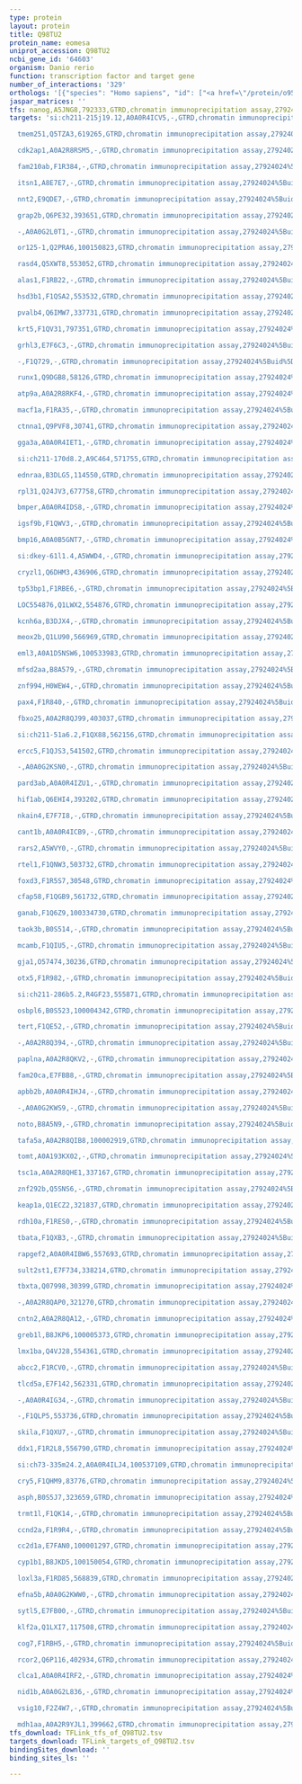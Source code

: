 ```yaml
---
type: protein
layout: protein
title: Q98TU2
protein_name: eomesa
uniprot_accession: Q98TU2
ncbi_gene_id: '64603'
organism: Danio rerio
function: transcription factor and target gene
number_of_interactions: '329'
orthologs: '[{"species": "Homo sapiens", "id": ["<a href=\"/protein/o95936\">O95936</a>"]}, {"species": "Mus musculus", "id": ["<a href=\"/protein/o54839\">O54839</a>"]}, {"species": "Rattus norvegicus", "id": ["<a href=\"/protein/d3zy52\">D3ZY52</a>"]}]'
jaspar_matrices: ''
tfs: nanog,A5JNG8,792333,GTRD,chromatin immunoprecipitation assay,27924024%5Buid%5D,No
targets: 'si:ch211-215j19.12,A0A0R4ICV5,-,GTRD,chromatin immunoprecipitation assay,27924024%5Buid%5D,No

  tmem251,Q5TZA3,619265,GTRD,chromatin immunoprecipitation assay,27924024%5Buid%5D,No

  cdk2ap1,A0A2R8RSM5,-,GTRD,chromatin immunoprecipitation assay,27924024%5Buid%5D,No

  fam210ab,F1R384,-,GTRD,chromatin immunoprecipitation assay,27924024%5Buid%5D,No

  itsn1,A8E7E7,-,GTRD,chromatin immunoprecipitation assay,27924024%5Buid%5D,No

  nnt2,E9QDE7,-,GTRD,chromatin immunoprecipitation assay,27924024%5Buid%5D,No

  grap2b,Q6PE32,393651,GTRD,chromatin immunoprecipitation assay,27924024%5Buid%5D,No

  -,A0A0G2L0T1,-,GTRD,chromatin immunoprecipitation assay,27924024%5Buid%5D,No

  or125-1,Q2PRA6,100150823,GTRD,chromatin immunoprecipitation assay,27924024%5Buid%5D,No

  rasd4,Q5XWT8,553052,GTRD,chromatin immunoprecipitation assay,27924024%5Buid%5D,No

  alas1,F1RB22,-,GTRD,chromatin immunoprecipitation assay,27924024%5Buid%5D,No

  hsd3b1,F1QSA2,553532,GTRD,chromatin immunoprecipitation assay,27924024%5Buid%5D,No

  pvalb4,Q6IMW7,337731,GTRD,chromatin immunoprecipitation assay,27924024%5Buid%5D,No

  krt5,F1QV31,797351,GTRD,chromatin immunoprecipitation assay,27924024%5Buid%5D,No

  grhl3,E7F6C3,-,GTRD,chromatin immunoprecipitation assay,27924024%5Buid%5D,No

  -,F1Q729,-,GTRD,chromatin immunoprecipitation assay,27924024%5Buid%5D,No

  runx1,Q9DGB8,58126,GTRD,chromatin immunoprecipitation assay,27924024%5Buid%5D,No

  atp9a,A0A2R8RKF4,-,GTRD,chromatin immunoprecipitation assay,27924024%5Buid%5D,No

  macf1a,F1RA35,-,GTRD,chromatin immunoprecipitation assay,27924024%5Buid%5D,No

  ctnna1,Q9PVF8,30741,GTRD,chromatin immunoprecipitation assay,27924024%5Buid%5D,No

  gga3a,A0A0R4IET1,-,GTRD,chromatin immunoprecipitation assay,27924024%5Buid%5D,No

  si:ch211-170d8.2,A9C464,571755,GTRD,chromatin immunoprecipitation assay,27924024%5Buid%5D,No

  ednraa,B3DLG5,114550,GTRD,chromatin immunoprecipitation assay,27924024%5Buid%5D,No

  rpl31,Q24JV3,677758,GTRD,chromatin immunoprecipitation assay,27924024%5Buid%5D,No

  bmper,A0A0R4IDS8,-,GTRD,chromatin immunoprecipitation assay,27924024%5Buid%5D,No

  igsf9b,F1QWV3,-,GTRD,chromatin immunoprecipitation assay,27924024%5Buid%5D,No

  bmp16,A0A0B5GNT7,-,GTRD,chromatin immunoprecipitation assay,27924024%5Buid%5D,No

  si:dkey-61l1.4,A5WWD4,-,GTRD,chromatin immunoprecipitation assay,27924024%5Buid%5D,No

  cryzl1,Q6DHM3,436906,GTRD,chromatin immunoprecipitation assay,27924024%5Buid%5D,No

  tp53bp1,F1RBE6,-,GTRD,chromatin immunoprecipitation assay,27924024%5Buid%5D,No

  LOC554876,Q1LWX2,554876,GTRD,chromatin immunoprecipitation assay,27924024%5Buid%5D,No

  kcnh6a,B3DJX4,-,GTRD,chromatin immunoprecipitation assay,27924024%5Buid%5D,No

  meox2b,Q1LU90,566969,GTRD,chromatin immunoprecipitation assay,27924024%5Buid%5D,No

  eml3,A0A1D5NSW6,100533983,GTRD,chromatin immunoprecipitation assay,27924024%5Buid%5D,No

  mfsd2aa,B8A579,-,GTRD,chromatin immunoprecipitation assay,27924024%5Buid%5D,No

  znf994,H0WEW4,-,GTRD,chromatin immunoprecipitation assay,27924024%5Buid%5D,No

  pax4,F1R840,-,GTRD,chromatin immunoprecipitation assay,27924024%5Buid%5D,No

  fbxo25,A0A2R8QJ99,403037,GTRD,chromatin immunoprecipitation assay,27924024%5Buid%5D,No

  si:ch211-51a6.2,F1QX88,562156,GTRD,chromatin immunoprecipitation assay,27924024%5Buid%5D,No

  ercc5,F1QJS3,541502,GTRD,chromatin immunoprecipitation assay,27924024%5Buid%5D,No

  -,A0A0G2KSN0,-,GTRD,chromatin immunoprecipitation assay,27924024%5Buid%5D,No

  pard3ab,A0A0R4IZU1,-,GTRD,chromatin immunoprecipitation assay,27924024%5Buid%5D,No

  hif1ab,Q6EHI4,393202,GTRD,chromatin immunoprecipitation assay,27924024%5Buid%5D,No

  nkain4,E7F7I8,-,GTRD,chromatin immunoprecipitation assay,27924024%5Buid%5D,No

  cant1b,A0A0R4ICB9,-,GTRD,chromatin immunoprecipitation assay,27924024%5Buid%5D,No

  rars2,A5WVY0,-,GTRD,chromatin immunoprecipitation assay,27924024%5Buid%5D,No

  rtel1,F1QNW3,503732,GTRD,chromatin immunoprecipitation assay,27924024%5Buid%5D,No

  foxd3,F1R5S7,30548,GTRD,chromatin immunoprecipitation assay,27924024%5Buid%5D,No

  cfap58,F1QGB9,561732,GTRD,chromatin immunoprecipitation assay,27924024%5Buid%5D,No

  ganab,F1Q6Z9,100334730,GTRD,chromatin immunoprecipitation assay,27924024%5Buid%5D,No

  taok3b,B0S514,-,GTRD,chromatin immunoprecipitation assay,27924024%5Buid%5D,No

  mcamb,F1QIU5,-,GTRD,chromatin immunoprecipitation assay,27924024%5Buid%5D,No

  gja1,O57474,30236,GTRD,chromatin immunoprecipitation assay,27924024%5Buid%5D,No

  otx5,F1R982,-,GTRD,chromatin immunoprecipitation assay,27924024%5Buid%5D,No

  si:ch211-286b5.2,R4GF23,555871,GTRD,chromatin immunoprecipitation assay,27924024%5Buid%5D,No

  osbpl6,B0S523,100004342,GTRD,chromatin immunoprecipitation assay,27924024%5Buid%5D,No

  tert,F1QE52,-,GTRD,chromatin immunoprecipitation assay,27924024%5Buid%5D,No

  -,A0A2R8Q394,-,GTRD,chromatin immunoprecipitation assay,27924024%5Buid%5D,No

  paplna,A0A2R8QKV2,-,GTRD,chromatin immunoprecipitation assay,27924024%5Buid%5D,No

  fam20ca,E7FBB8,-,GTRD,chromatin immunoprecipitation assay,27924024%5Buid%5D,No

  apbb2b,A0A0R4IHJ4,-,GTRD,chromatin immunoprecipitation assay,27924024%5Buid%5D,No

  -,A0A0G2KWS9,-,GTRD,chromatin immunoprecipitation assay,27924024%5Buid%5D,No

  noto,B8A5N9,-,GTRD,chromatin immunoprecipitation assay,27924024%5Buid%5D,No

  tafa5a,A0A2R8QIB8,100002919,GTRD,chromatin immunoprecipitation assay,27924024%5Buid%5D,No

  tomt,A0A193KX02,-,GTRD,chromatin immunoprecipitation assay,27924024%5Buid%5D,No

  tsc1a,A0A2R8QHE1,337167,GTRD,chromatin immunoprecipitation assay,27924024%5Buid%5D,No

  znf292b,Q5SNS6,-,GTRD,chromatin immunoprecipitation assay,27924024%5Buid%5D,No

  keap1a,Q1ECZ2,321837,GTRD,chromatin immunoprecipitation assay,27924024%5Buid%5D,No

  rdh10a,F1RES0,-,GTRD,chromatin immunoprecipitation assay,27924024%5Buid%5D,No

  tbata,F1QXB3,-,GTRD,chromatin immunoprecipitation assay,27924024%5Buid%5D,No

  rapgef2,A0A0R4IBW6,557693,GTRD,chromatin immunoprecipitation assay,27924024%5Buid%5D,No

  sult2st1,E7F734,338214,GTRD,chromatin immunoprecipitation assay,27924024%5Buid%5D,No

  tbxta,Q07998,30399,GTRD,chromatin immunoprecipitation assay,27924024%5Buid%5D,No

  -,A0A2R8QAP0,321270,GTRD,chromatin immunoprecipitation assay,27924024%5Buid%5D,No

  cntn2,A0A2R8QA12,-,GTRD,chromatin immunoprecipitation assay,27924024%5Buid%5D,No

  greb1l,B8JKP6,100005373,GTRD,chromatin immunoprecipitation assay,27924024%5Buid%5D,No

  lmx1ba,Q4VJ28,554361,GTRD,chromatin immunoprecipitation assay,27924024%5Buid%5D,No

  abcc2,F1RCV0,-,GTRD,chromatin immunoprecipitation assay,27924024%5Buid%5D,No

  tlcd5a,E7F142,562331,GTRD,chromatin immunoprecipitation assay,27924024%5Buid%5D,No

  -,A0A0R4IG34,-,GTRD,chromatin immunoprecipitation assay,27924024%5Buid%5D,No

  -,F1QLP5,553736,GTRD,chromatin immunoprecipitation assay,27924024%5Buid%5D,No

  skila,F1QXU7,-,GTRD,chromatin immunoprecipitation assay,27924024%5Buid%5D,No

  ddx1,F1R2L8,556790,GTRD,chromatin immunoprecipitation assay,27924024%5Buid%5D,No

  si:ch73-335m24.2,A0A0R4ILJ4,100537109,GTRD,chromatin immunoprecipitation assay,27924024%5Buid%5D,No

  cry5,F1QHM9,83776,GTRD,chromatin immunoprecipitation assay,27924024%5Buid%5D,No

  asph,B0S5J7,323659,GTRD,chromatin immunoprecipitation assay,27924024%5Buid%5D,No

  trmt1l,F1QK14,-,GTRD,chromatin immunoprecipitation assay,27924024%5Buid%5D,No

  ccnd2a,F1R9R4,-,GTRD,chromatin immunoprecipitation assay,27924024%5Buid%5D,No

  cc2d1a,E7FAN0,100001297,GTRD,chromatin immunoprecipitation assay,27924024%5Buid%5D,No

  cyp1b1,B8JKD5,100150054,GTRD,chromatin immunoprecipitation assay,27924024%5Buid%5D,No

  loxl3a,F1RD85,568839,GTRD,chromatin immunoprecipitation assay,27924024%5Buid%5D,No

  efna5b,A0A0G2KWW0,-,GTRD,chromatin immunoprecipitation assay,27924024%5Buid%5D,No

  sytl5,E7FB00,-,GTRD,chromatin immunoprecipitation assay,27924024%5Buid%5D,No

  klf2a,Q1LXI7,117508,GTRD,chromatin immunoprecipitation assay,27924024%5Buid%5D,No

  cog7,F1RBH5,-,GTRD,chromatin immunoprecipitation assay,27924024%5Buid%5D,No

  rcor2,Q6P116,402934,GTRD,chromatin immunoprecipitation assay,27924024%5Buid%5D,No

  clca1,A0A0R4IRF2,-,GTRD,chromatin immunoprecipitation assay,27924024%5Buid%5D,No

  nid1b,A0A0G2L836,-,GTRD,chromatin immunoprecipitation assay,27924024%5Buid%5D,No

  vsig10,F2Z4W7,-,GTRD,chromatin immunoprecipitation assay,27924024%5Buid%5D,No

  mdh1aa,A0A2R9YJL1,399662,GTRD,chromatin immunoprecipitation assay,27924024%5Buid%5D,No'
tfs_download: TFLink_tfs_of_Q98TU2.tsv
targets_download: TFLink_targets_of_Q98TU2.tsv
bindingSites_download: ''
binding_sites_ls: ''

---
```

